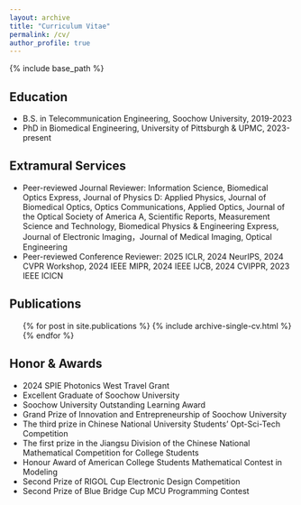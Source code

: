 ```yaml
---
layout: archive
title: "Curriculum Vitae"
permalink: /cv/
author_profile: true
---
```


{% include base_path %}

Education
-----
* B.S. in Telecommunication Engineering, Soochow University, 2019-2023
* PhD in Biomedical Engineering, University of Pittsburgh & UPMC, 2023-present

Extramural Services
-----
* Peer-reviewed Journal Reviewer: Information Science, Biomedical Optics Express, Journal of Physics D: Applied Physics, Journal of Biomedical Optics, Optics Communications, Applied Optics, Journal of the Optical Society of America A, Scientific Reports, Measurement Science and Technology, Biomedical Physics & Engineering Express, Journal of Electronic Imaging，Journal of Medical Imaging, Optical Engineering
* Peer-reviewed Conference Reviewer: 2025 ICLR, 2024 NeurIPS, 2024 CVPR Workshop, 2024 IEEE MIPR, 2024 IEEE IJCB, 2024 CVIPPR, 2023 IEEE ICICN

Publications
-----
  <ul>{% for post in site.publications %}
    {% include archive-single-cv.html %}
  {% endfor %}</ul>

Honor & Awards
-----
* 2024 SPIE Photonics West Travel Grant
* Excellent Graduate of Soochow University
* Soochow University Outstanding Learning Award
* Grand Prize of Innovation and Entrepreneurship of Soochow University
* The third prize in Chinese National University Students’ Opt-Sci-Tech Competition
* The first prize in the Jiangsu Division of the Chinese National Mathematical Competition for College Students
* Honour Award of American College Students Mathematical Contest in Modeling
* Second Prize of RIGOL Cup Electronic Design Competition
* Second Prize of Blue Bridge Cup MCU Programming Contest

